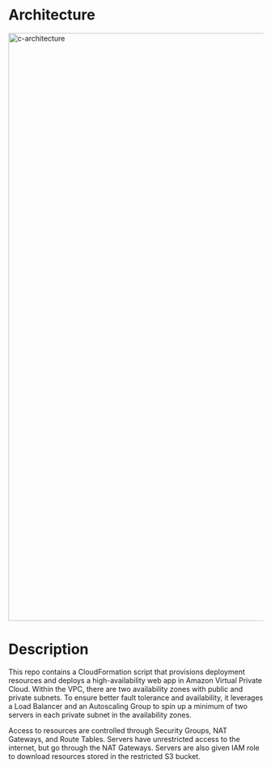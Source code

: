# Architecture

<img width="1161" alt="c-architecture" src="https://user-images.githubusercontent.com/19339748/68663826-ef3d4700-0504-11ea-8ae7-d768d82688ed.png">

# Description
This repo contains a CloudFormation script that provisions deployment resources and deploys a high-availability web app in Amazon Virtual Private Cloud. Within the VPC, there are two availability zones with public and private subnets. To ensure better fault tolerance and availability, it leverages a Load Balancer and an Autoscaling Group to spin up a minimum of two servers in each private subnet in the availability zones.

Access to resources are controlled through Security Groups, NAT Gateways, and Route Tables. Servers have unrestricted access to the internet, but go through the NAT Gateways. Servers are also given IAM role to download resources stored in the restricted S3 bucket.
